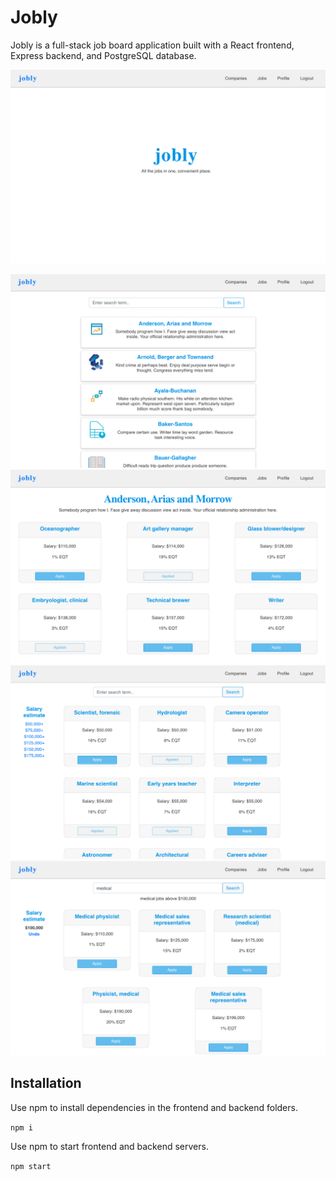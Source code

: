 # Jobly

Jobly is a full-stack job board application built with a React frontend, Express backend, and PostgreSQL database. 


![Alt text](/frontend/src/images/jobly-home-screenshot.png?raw=true "Home")

![Alt text](/frontend/src/images/jobly-companies-screenshot.png?raw=true "Companies")
![Alt text](/frontend/src/images/jobly-company-jobs-screenshot.png?raw=true "Single company and its' jobs")
![Alt text](/frontend/src/images/jobly-jobs-nofilter-screenshot.png?raw=true "Jobs")
![Alt text](/frontend/src/images/jobly-dualfilter-screenshot.png?raw=true "Jobs filtered by salary and text simultaneously")

## Installation 

Use npm to install dependencies in the frontend and backend folders. 

`npm i`

Use npm to start frontend and backend servers. 

`npm start`